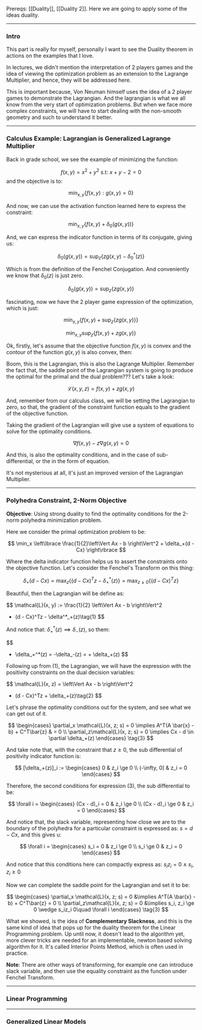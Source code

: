 Prereqs: [[Duality]], [[Duality 2]]. 
Here we are going to apply some of the ideas duality. 

---
### **Intro**

This part is really for myself, personally I want to see the Duality theorem in actions on the examples that I love. 

In lectures, we didn't mention the interpretation of 2 players games and the idea of viewing the optimization problem as an extension to the Lagrange Multiplier, and hence, they will be addressed here. 

This is important because, Von Neuman himself uses the idea of a 2 player games to demonstrate the Lagrangian. And the lagrangian is what we all know from the very start of optimization problems. But when we face more complex constraints, we will have to start dealing with the non-smooth geometry and such to understand it better. 

---
### **Calculus Example: Lagrangian is Generalized Lagrange Multiplier** 

Back in grade school, we see the example of minimizing the function: 

$$
f(x, y) = x^2 + y^2 \text{ s.t: } x + y -2 = 0
$$
and the objective is to:

$$
\min_{x, y} \left\lbrace
    f(x, y) : g(x, y) =0
\right\rbrace
$$

And now, we can use the activation function learned here to express the constraint: 

$$
\min_{x, y} \left\lbrace
    f(x, y) + \delta_0(g(x, y))
\right\rbrace
$$

And, we can express the indicator function in terms of its conjugate, giving us: 

$$
\delta_0(g(x, y)) = \sup_{z} \left\lbrace
    zg(x, y) - \delta_0^*(z)
\right\rbrace
$$

Which is from the definition of the Fenchel Conjugation. And conveniently we know that $\delta_0(z)$ is just zero. 

$$
\delta_0(g(x, y)) = \sup_{z} \left\lbrace
    zg(x, y)
\right\rbrace
$$

fascinating, now we have the 2 player game expression of the optimization, which is just: 

$$
\min_{x, y} \left\lbrace
    f(x, y) + \sup_z\left\lbrace
        zg(x, y)
    \right\rbrace 
\right\rbrace
$$

$$
\min_{x, y}\sup_z \left\lbrace
    f(x, y) + zg(x, y)
\right\rbrace
$$

Ok, firstly, let's assume that the objective function $f(x, y)$ is convex and the contour of the function $g(x,y)$ is also convex, then: 

Boom, this is the Lagrangian, this is also the Lagrange Multiplier. Remember the fact that, the saddle point of the Lagrangian system is going to produce the optimal for the primal and the dual problem??? Let's take a look: 

$$
\mathcal{L}(x, y, z) =
f(x, y) + zg(x, y)
$$

And, remember from our calculus class, we will be setting the Lagrangian to zero, so that, the gradient of the constraint function equals to the gradient of the objective function. 

Taking the gradient of the Lagrangian will give use a system of equations to solve for the optimality conditions. 

$$
\nabla f(x, y) - z\nabla g(x, y) = 0
$$

And this, is also the optimality conditions, and in the case of sub-differential, or the in the form of equation.

It's not mysterious at all, it's just an improved version of the Lagrangian Multiplier. 

---
### **Polyhedra Constraint, 2-Norm Objective**

**Objective**: Using strong duality to find the optimality conditions for the 2-norm polyhedra minimization problem.

Here we consider the primal optimization problem to be: 

$$
\min_x \left\lbrace
    \frac{1}{2}\left\Vert
         Ax - b
    \right\Vert^2 + \delta_+(d - Cx)
\right\rbrace
$$

Where the delta indicator function helps us to assert the constraints onto the objective function. Let's consider the Fenchel's Transform on this thing:

$$
\delta_+(d - Cx) = \max_z \left\lbrace
    (d - Cx)^Tz - \delta_+^*(z)
\right\rbrace = \max_{z\ge 0} \left\lbrace
    (d - Cx)^Tz
\right\rbrace
$$

Beautiful, then the Lagrangian will be define as: 

$$
\mathcal{L}(x, y) := 
\frac{1}{2}
\left\Vert
    Ax - b 
\right\Vert^2
+ (d - Cx)^Tz - \delta^*_+(z)\tag{1}
$$

And notice that: $\delta_+^*(z) \implies \delta_-(z)$, so them: 

$$
 - \delta_+^*(z) = -\delta_-(z) = + \delta_+(z)
$$

Following up from (1), the Lagrangian, we will have the expression with the positivity constraints on the dual decision variables: 

$$
\mathcal{L}(x, z) = \left\Vert
    Ax - b 
\right\Vert^2
+ (d - Cx)^Tz + \delta_+(z)\tag{2}
$$

Let's phrase the optimality conditions out for the system, and see what we can get out of it. 

$$
\begin{cases}
    \partial_x \mathcal{L}(x, z; s) = 0 \implies A^T(A \bar{x} - b) + C^T\bar{z} & = 0 
    \\
    \partial_z\mathcal{L}(x, z; s) = 0 \implies Cx - d \in \partial \delta_+(z)
\end{cases} \tag{3}
$$

And take note that, with the constraint that $z \ge 0$, the sub differential of positivity indicator function is: 

$$
[\delta_+(z)]_i := 
\begin{cases}
    0 & z_i \ge 0 \\
    (-\infty, 0] & z_i = 0
\end{cases}
$$

Therefore, the second conditions for expression (3), the sub differential to be: 

$$
\forall i = \begin{cases}
    (Cx - d)_i = 0 & z_i \ge 0
    \\
    (Cx - d)_i \ge 0 & z_i = 0
\end{cases}
$$

And notice that, the slack variable, representing how close we are to the boundary of the polyhedra for a particular constraint is expressed as: $s = d - Cx$, and this gives u: 

$$
\forall i = \begin{cases}
    s_i = 0 & z_i \ge 0
    \\
    s_i \ge 0 & z_i = 0
\end{cases}
$$

And notice that this conditions here can compactly express as: $s_iz_i = 0 \wedge s_i, z_i \ge 0$

Now we can complete the saddle point for the Lagrangian and set it to be: 

$$
\begin{cases}
    \partial_x \mathcal{L}(x, z; s) = 0 &\implies A^T(A \bar{x} - b) + C^T\bar{z}  = 0 
    \\
    \partial_z\mathcal{L}(x, z; s) = 0 &\implies s_i, z_i \ge 0 \wedge s_iz_i 0\quad \forall i
\end{cases} \tag{3}
$$

What we showed, is the idea of **Complementary Slackness**, and this is the same kind of idea that pops up for the duality theorem for the Linear Programming problem. Up until now, it doesn't lead to the algorithm yet, more clever tricks are needed for an implementable, newton based solving algorithm for it. It's called Interior Points Method, which is often used in practice. 

**Note**: 
There are other ways of transforming, for example one can introduce slack variable, and then use the equality constraint as the function under Fenchel Transform. 

---
### **Linear Programming**


---
### **Generalized Linear Models**


